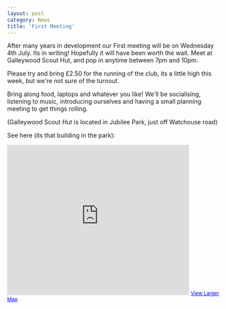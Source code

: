 ```yaml
---
layout: post
category: News
title: 'First Meeting'
---
```


After many years in development our First meeting will be on Wednesday 4th July. Its in writing! Hopefully it will have been worth the wait.
Meet at Galleywood Scout Hut, and pop in anytime between 7pm and 10pm.

Please try and bring £2.50 for the running of the club, its a little high this week, but we're not sure of the turnout.

<!--break-->

Bring along food, laptops and whatever you like! We'll be socialising, listening to music, introducing ourselves and having a small planning meeting to get things rolling.

(Galleywood Scout Hut is located in Jubilee Park, just off Watchouse road)

See here (its that building in the park):
<iframe src="https://maps.google.com/maps?hl=en&amp;ie=UTF8&amp;ll=51.702506,0.479579&amp;spn=0.00361,0.010504&amp;t=h&amp;z=17&amp;output=embed" frameborder="0" marginwidth="0" marginheight="0" scrolling="no" width="425" height="350"></iframe>
<small><a style="color: #0000ff; text-align: left;" href="https://maps.google.com/maps?hl=en&amp;ie=UTF8&amp;ll=51.702506,0.479579&amp;spn=0.00361,0.010504&amp;t=h&amp;z=17&amp;source=embed">View Larger Map</a></small>

